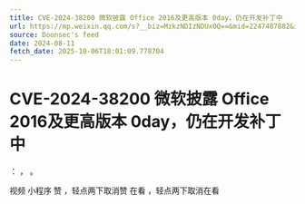 ```yaml
---
title: CVE-2024-38200 微软披露 Office 2016及更高版本 0day，仍在开发补丁中
url: https://mp.weixin.qq.com/s?__biz=MzkzNDIzNDUxOQ==&mid=2247487882&idx=3&sn=2dff1ac217869f6f136f5906c0caa9dc
source: Doonsec's feed
date: 2024-08-11
fetch_date: 2025-10-06T18:01:09.778704
---
```


# CVE-2024-38200 微软披露 Office 2016及更高版本 0day，仍在开发补丁中

：
，
。

视频
小程序
赞
，轻点两下取消赞
在看
，轻点两下取消在看